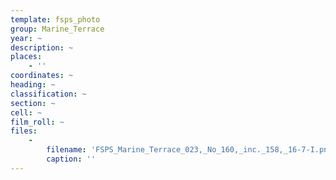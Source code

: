 ```yaml
---
template: fsps_photo
group: Marine_Terrace
year: ~
description: ~
places:
    - ''
coordinates: ~
heading: ~
classification: ~
section: ~
cell: ~
film_roll: ~
files:
    -
        filename: 'FSPS_Marine_Terrace_023,_No_160,_inc._158,_16-7-I.png'
        caption: ''
---
```

